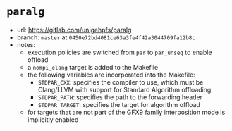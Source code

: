 # `paralg`

- url: <https://gitlab.com/unigehpfs/paralg>
- branch: `master` at `0450e72bd4081ce63a3fe4f42a3044709fa12b8c`
- notes:
  - execution policies are switched from `par` to `par_unseq` to enable offload
  - a `nompi_clang` target is added to the Makefile
  - the following variables are incorporated into the Makefile:
    - `STDPAR_CXX`: specifies the compiler to use, which must be Clang/LLVM
      with support for Standard Algorithm offloading
    - `STDPAR_PATH`: specifies the path to the forwarding header
    - `STDPAR_TARGET`: specifies the target for algorithm offload
  - for targets that are not part of the GFX9 family interposition mode is
    implicitly enabled
